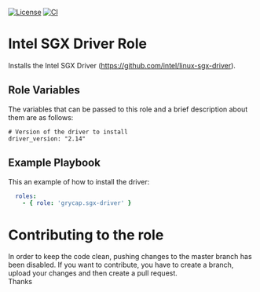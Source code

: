 [![License](https://img.shields.io/badge/license-Apache%202-blue.svg)](https://www.apache.org/licenses/LICENSE-2.0)
[![CI](https://github.com/grycap/ansible-role-sgx-driver/workflows/CI/badge.svg)](https://github.com/grycap/ansible-role-sgx-driver/actions?query=workflow%3ACI)

Intel SGX Driver Role 
===================

Installs the Intel SGX Driver (https://github.com/intel/linux-sgx-driver).

Role Variables
--------------

The variables that can be passed to this role and a brief description about them are as follows:

	# Version of the driver to install 
	driver_version: "2.14"

Example Playbook
----------------

This an example of how to install the driver:

```yml
  roles:
    - { role: 'grycap.sgx-driver' }
```


Contributing to the role
========================
In order to keep the code clean, pushing changes to the master branch has been disabled. If you want to contribute, you have to create a branch, upload your changes and then create a pull request.  
Thanks



